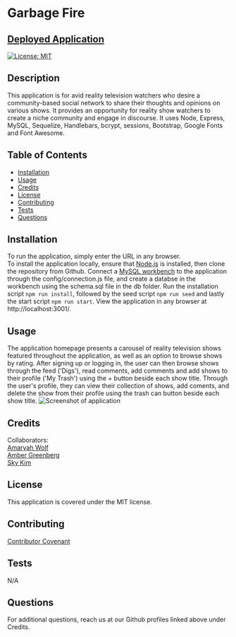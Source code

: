 # Garbage Fire

## [Deployed Application](https://garbage-fire.herokuapp.com/)

[![License: MIT](https://img.shields.io/badge/License-MIT-yellow.svg)](https://opensource.org/licenses/MIT)

## Description
This application is for avid reality television watchers who desire a community-based social network to share their thoughts and opinions on various shows. It provides an opportunity for reality show watchers to create a niche community and engage in discourse. It uses Node, Express, MySQL, Sequelize, Handlebars, bcrypt, sessions, Bootstrap, Google Fonts and Font Awesome.

## Table of Contents
- [Installation](#installation)
- [Usage](#usage)
- [Credits](#credits)
- [License](#license)
- [Contributing](#contributing)
- [Tests](#tests)
- [Questions](#questions)

## Installation
To run the application, simply enter the URL in any browser. <br>
To install the application locally, ensure that [Node.js](https://nodejs.org/en/download/) is installed, then clone the repository from Github. Connect a [MySQL workbench](https://www.mysql.com/products/workbench/) to the application through the config/connection.js file, and create a databse in the workbench using the schema.sql file in the db folder. Run the installation script ```npm run install```, followed by the seed script ```npm run seed``` and lastly the start script ```npm run start```. View the application in any browser at http://localhost:3001/.

## Usage
The application homepage presents a carousel of reality television shows featured throughout the application, as well as an option to browse shows by rating. After signing up or logging in, the user can then browse shows through the feed ('Digs'), read comments, add comments and add shows to their profile ('My Trash') using the + button beside each show title. Through the user's profile, they can view their collection of shows, add coments, and delete the show from their profile using the trash can button beside each show title.
![Screenshot of application](./public/assets/garbage-fire-screenshot.png)

## Credits
Collaborators:<br>
[Amaryah Wolf](https://github.com/amaryahwolf) <br>
[Amber Greenberg](https://github.com/ambamm)<br>
[Sky Kim](https://github.com/sjk777)

## License
This application is covered under the MIT license.

## Contributing
[Contributor Covenant](https://www.contributor-covenant.org/version/2/1/code_of_conduct/)

## Tests
N/A

## Questions
For additional questions, reach us at our Github profiles linked above under Credits.

